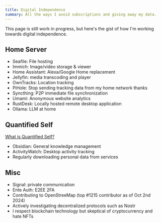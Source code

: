 ```yaml
---
title: Digital Independence
summary: All the ways I avoid subscriptions and giving away my data.
---
```


This page is still work in progress, but here's the gist of how I'm working towards digital independence.

## Home Server

- Seafile: File hosting
- Immich: Image/video storage & viewer
- Home Assistant: Alexa/Google Home replacement
- Jellyfin: media transcoding and player
- OwnTracks: Location tracking
- PiHole: Stop sending tracking data from my home network thanks
- Syncthing: P2P immediate file synchronization
- Umami: Anonymous website analytics
- RustDesk: Locally hosted remote desktop application
- Ollama: LLM at home

## Quantified Self

[What is Quantified Self?](https://quantifiedself.com/about/what-is-quantified-self/)

- Obsidian: General knowledge management
- ActivityWatch: Desktop activity tracking
- Regularly downloading personal data from services

## Misc

- Signal: private communication
- Ente Auth: E2EE 2FA
- Contributing to OpenStreeMap (top #1215 contributor as of Oct 2nd 2024)
- Actively investigating decentralized protocols such as Nostr
- I respect blockchain technology but skeptical of cryptocurrency and hate NFTs
